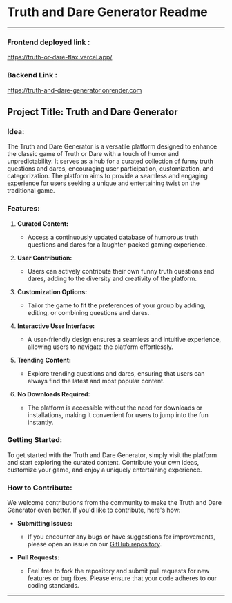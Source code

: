 ﻿# Truth and Dare Generator Readme

---

### Frontend deployed link :

https://truth-or-dare-flax.vercel.app/

### Backend Link :

https://truth-and-dare-generator.onrender.com

## Project Title: Truth and Dare Generator

### Idea:
The Truth and Dare Generator is a versatile platform designed to enhance the classic game of Truth or Dare with a touch of humor and unpredictability. It serves as a hub for a curated collection of funny truth questions and dares, encouraging user participation, customization, and categorization. The platform aims to provide a seamless and engaging experience for users seeking a unique and entertaining twist on the traditional game.

### Features:

1. **Curated Content:**
   - Access a continuously updated database of humorous truth questions and dares for a laughter-packed gaming experience.

2. **User Contribution:**
   - Users can actively contribute their own funny truth questions and dares, adding to the diversity and creativity of the platform.

3. **Customization Options:**
   - Tailor the game to fit the preferences of your group by adding, editing, or combining questions and dares.

4. **Interactive User Interface:**
   - A user-friendly design ensures a seamless and intuitive experience, allowing users to navigate the platform effortlessly.

5. **Trending Content:**
   - Explore trending questions and dares, ensuring that users can always find the latest and most popular content.

6. **No Downloads Required:**
   - The platform is accessible without the need for downloads or installations, making it convenient for users to jump into the fun instantly.

### Getting Started:

To get started with the Truth and Dare Generator, simply visit the platform and start exploring the curated content. Contribute your own ideas, customize your game, and enjoy a uniquely entertaining experience.


### How to Contribute:

We welcome contributions from the community to make the Truth and Dare Generator even better. If you'd like to contribute, here's how:

- **Submitting Issues:**
  - If you encounter any bugs or have suggestions for improvements, please open an issue on our [GitHub repository](https://github.com/kalviumcommunityS54_Truth_and_Dare_Generator.git).

- **Pull Requests:**
  - Feel free to fork the repository and submit pull requests for new features or bug fixes. Please ensure that your code adheres to our coding standards.

---
